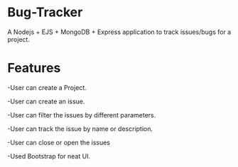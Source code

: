 # Bug-Tracker

A Nodejs + EJS + MongoDB + Express application to track issues/bugs for a project.

# Features

-User can create a Project.

-User can create an issue.

-User can filter the issues by different parameters.

-User can track the issue by name or description.

-User can close or open the issues

-Used Bootstrap for neat UI.
